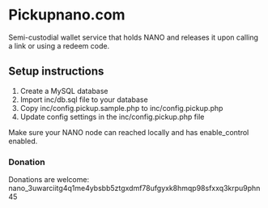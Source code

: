 # Pickupnano.com
Semi-custodial wallet service that holds NANO and releases it upon calling a link or using a redeem code.

## Setup instructions
1) Create a MySQL database
2) Import inc/db.sql file to your database
3) Copy inc/config.pickup.sample.php to inc/config.pickup.php
4) Update config settings in the inc/config.pickup.php file

Make sure your NANO node can reached locally and has enable_control enabled.


### Donation
Donations are welcome: nano_3uwarciitg4q1me4ybsbb5ztgxdmf78ufgyxk8hmqp98sfxxq3krpu9phn45
